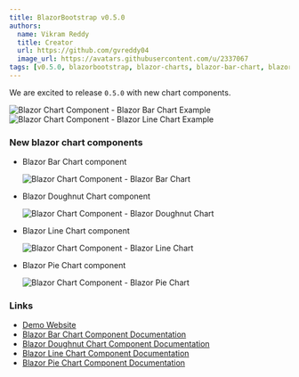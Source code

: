 ```yaml
---
title: BlazorBootstrap v0.5.0
authors:
  name: Vikram Reddy
  title: Creator
  url: https://github.com/gvreddy04
  image_url: https://avatars.githubusercontent.com/u/2337067
tags: [v0.5.0, blazorbootstrap, blazor-charts, blazor-bar-chart, blazor-doughnut-chart, blazor-line-chart, blazor-pie-chart]
---
```


We are excited to release `0.5.0` with new chart components.

<img src="https://i.imgur.com/JLV7oss.png" alt="Blazor Chart Component - Blazor Bar Chart Example" />
<br />
<img src="https://i.imgur.com/CzdXpqr.png" alt="Blazor Chart Component - Blazor Line Chart Example" />
<br />

<!--truncate-->

### New blazor chart components

- Blazor Bar Chart component

  <img src="https://i.imgur.com/ATtFiUZ.png" alt="Blazor Chart Component - Blazor Bar Chart" />

- Blazor Doughnut Chart component

  <img src="https://i.imgur.com/HV3pxA3.png" alt="Blazor Chart Component - Blazor Doughnut Chart" />

- Blazor Line Chart component

  <img src="https://i.imgur.com/NjrT5D7.png" alt="Blazor Chart Component - Blazor Line Chart" />

- Blazor Pie Chart component

  <img src="https://i.imgur.com/n5TiPtH.png" alt="Blazor Chart Component - Blazor Pie Chart" />

### Links

- [Demo Website](https://demos.getblazorbootstrap.com/charts)
- [Blazor Bar Chart Component Documentation](https://getblazorbootstrap.com/docs/data-visualization/bar-chart)
- [Blazor Doughnut Chart Component Documentation](https://getblazorbootstrap.com/docs/data-visualization/doughnut-chart)
- [Blazor Line Chart Component Documentation](https://getblazorbootstrap.com/docs/data-visualization/line-chart)
- [Blazor Pie Chart Component Documentation](https://getblazorbootstrap.com/docs/data-visualization/pie-chart)